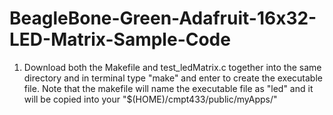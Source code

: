 # BeagleBone-Green-Adafruit-16x32-LED-Matrix-Sample-Code

1. Download both the Makefile and test_ledMatrix.c together into the same directory and in terminal type "make" and enter to create the executable file. Note that the makefile will name the executable file as "led" and it will be copied into your "$(HOME)/cmpt433/public/myApps/"
